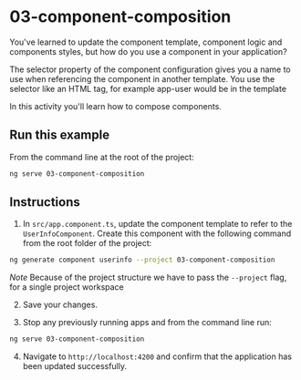 # 03-component-composition

You've learned to update the component template, component logic and components styles, but how do you use a component in your application?

The selector property of the component configuration gives you a name to use when referencing the component in another template. You use the selector like an HTML tag, for example app-user would be <app-user /> in the template

In this activity you'll learn how to compose components.

## Run this example

From the command line at the root of the project:

```bash
ng serve 03-component-composition
```

## Instructions

1. In `src/app.component.ts`, update the component template to refer to the `UserInfoComponent`. Create this component with the following command from the root folder of the project:

```bash
ng generate component userinfo --project 03-component-composition
```

_Note_ Because of the project structure we have to pass the `--project` flag, for a single project workspace

2. Save your changes.

3. Stop any previously running apps and from the command line run:

```bash
ng serve 03-component-composition
```

4. Navigate to `http://localhost:4200` and confirm that the application has been updated successfully.
